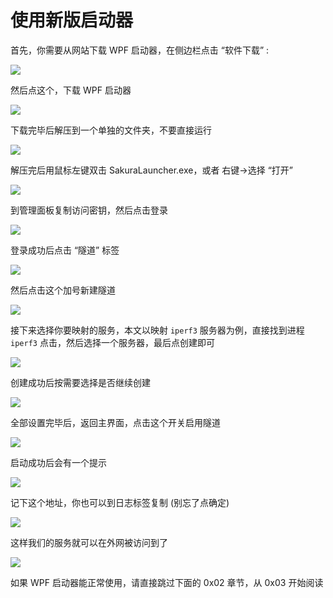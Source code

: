 # 使用新版启动器

首先，你需要从网站下载 WPF 启动器，在侧边栏点击 “软件下载” :

![](_images/launcher-image-0.png)

然后点这个，下载 WPF 启动器

![](_images/launcher-image-1.png)

下载完毕后解压到一个单独的文件夹，不要直接运行

![](_images/launcher-image-2.png)

解压完后用鼠标左键双击 SakuraLauncher.exe，或者 右键-&gt;选择 “打开”

![](_images/launcher-image-3.png)

到管理面板复制访问密钥，然后点击登录

![](_images/launcher-image-4.png)

登录成功后点击 “隧道” 标签

![](_images/launcher-image-5.png)

然后点击这个加号新建隧道

![](_images/launcher-image-6.png)

接下来选择你要映射的服务，本文以映射 `iperf3` 服务器为例，直接找到进程 `iperf3` 点击，然后选择一个服务器，最后点创建即可

![](_images/launcher-image-7.png)

创建成功后按需要选择是否继续创建

![](_images/launcher-image-8.png)

全部设置完毕后，返回主界面，点击这个开关启用隧道

![](_images/launcher-image-9.png)

启动成功后会有一个提示

![](_images/launcher-image-10.png)

记下这个地址，你也可以到日志标签复制 (别忘了点确定)

![](_images/launcher-image-11.png)


这样我们的服务就可以在外网被访问到了

![](_images/launcher-image-12.png)



如果 WPF 启动器能正常使用，请直接跳过下面的 0x02 章节，从 0x03 开始阅读
